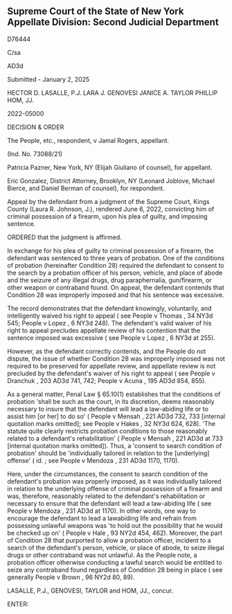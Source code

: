 ## Supreme Court of the State of New York Appellate Division: Second Judicial Department

D76444

C/sa

AD3d

Submitted - January 2, 2025

HECTOR D. LASALLE, P.J. LARA J. GENOVESI JANICE A. TAYLOR PHILLIP HOM, JJ.

2022-05000

DECISION &amp; ORDER

The People, etc., respondent, v Jamal Rogers, appellant.

(Ind. No. 73088/21)

Patricia Pazner, New York, NY (Elijah Giuliano of counsel), for appellant.

Eric Gonzalez, District Attorney, Brooklyn, NY (Leonard Joblove, Michael Bierce, and Daniel Berman of counsel), for respondent.

Appeal by the defendant from a judgment of the Supreme Court, Kings County (Laura R. Johnson, J.), rendered June 6, 2022, convicting him of criminal possession of a firearm, upon his plea of guilty, and imposing sentence.

ORDERED that the judgment is affirmed.

In exchange for his plea of guilty to criminal possession of a firearm, the defendant was sentenced to three years of probation.  One of the conditions of probation (hereinafter Condition 28) required the defendant to consent to the search by a probation officer of his person, vehicle, and place of abode and the seizure of any illegal drugs, drug paraphernalia, gun/firearm, or other weapon or contraband found.  On appeal, the defendant contends that Condition 28 was improperly imposed and that his sentence was excessive.

The record demonstrates that the defendant knowingly, voluntarily, and intelligently waived his right to appeal ( see People v Thomas , 34 NY3d 545; People v Lopez , 6 NY3d 248).  The defendant's valid waiver of his right to appeal precludes appellate review of his contention that the sentence imposed was excessive ( see People v Lopez , 6 NY3d at 255).

However, as the defendant correctly contends, and the People do not dispute, the issue of whether Condition 28 was improperly imposed was not required to be preserved for appellate review, and appellate review is not precluded by the defendant's waiver of his right to appeal ( see People v Dranchuk , 203 AD3d 741, 742; People v Acuna , 195 AD3d 854, 855).

As a general matter, Penal Law § 65.10(1) establishes that the conditions of probation 'shall be such as the court, in its discretion, deems reasonably necessary to insure that the defendant will lead a law-abiding life or to assist him [or her] to do so' ( People v Mensah , 221 AD3d 732, 733 [internal quotation marks omitted]; see People v Hakes , 32 NY3d 624, 628).  'The statute quite clearly restricts probation conditions to those reasonably related to a defendant's rehabilitation' ( People v Mensah , 221 AD3d at 733 [internal quotation marks omitted]).  Thus, a 'consent to search condition of probation' should be 'individually tailored in relation to the [underlying] offense' ( id. ; see People v Mendoza , 231 AD3d 1170, 1170).

Here, under the circumstances, the consent to search condition of the defendant's probation was properly imposed, as it was individually tailored in relation to the underlying offense of  criminal  possession  of  a  firearm  and  was,  therefore,  reasonably  related  to  the  defendant's rehabilitation or necessary to ensure that the defendant will lead a law-abiding life ( see People v Mendoza , 231 AD3d at 1170).  In other words, one way to encourage the defendant to lead a lawabiding life and refrain from possessing unlawful weapons was 'to hold out the possibility that he would be checked up on' ( People v Hale , 93 NY2d 454, 462).  Moreover, the part of Condition 28 that purported to allow a probation officer, incident to a search of the defendant's person, vehicle, or place of abode, to seize illegal drugs or other contraband was not unlawful.  As the People note, a probation officer otherwise conducting a lawful search would be entitled to seize any contraband found regardless of Condition 28 being in place ( see generally People v Brown , 96 NY2d 80, 89).

LASALLE, P.J., GENOVESI, TAYLOR and HOM, JJ., concur.

ENTER:

<!-- image -->